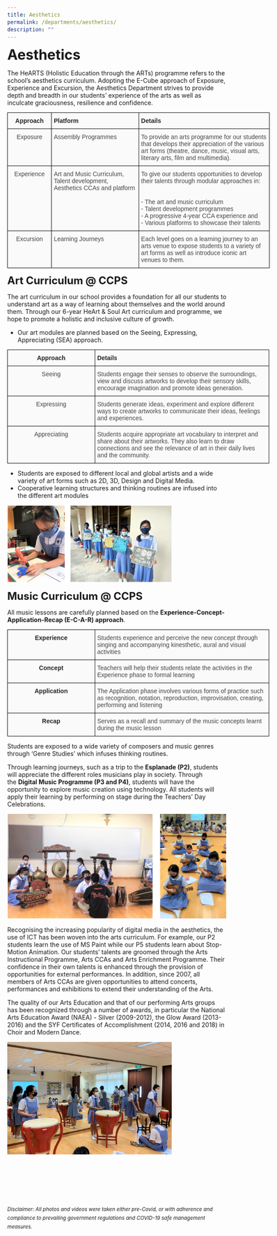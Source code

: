 ```yaml
---
title: Aesthetics
permalink: /departments/aesthetics/
description: ""
---
```

<b><font size=6>Aesthetics</font></b>

The HeARTS (Holistic Education through the ARTs) programme refers to the school’s aesthetics curriculum. Adopting the E-Cube approach of Exposure, Experience and Excursion, the Aesthetics Department strives to provide depth and breadth in our students’ experience of the arts as well as inculcate graciousness, resilience and confidence.

<table style="border-collapse:collapse;border-spacing:0;table-layout: fixed; width: 603px" class="tg">
<colgroup><col style="width: 101px">
<col style="width: 201px">
<col style="width: 301px">
</colgroup>
<thead>
<tr>
<th style="background-color:#FAFAFA;border-color:black;border-style:solid;border-width:1px;color:#252525;font-family:Arial, sans-serif;font-size:14px;font-weight:bold;overflow:hidden;padding:10px 5px;text-align:center;vertical-align:top;word-break:normal">
<span style="font-weight:bold;color:#252525">Approach</span>
</th>
<th style="background-color:#FAFAFA;border-color:black;border-style:solid;border-width:1px;color:#252525;font-family:Arial, sans-serif;font-size:14px;font-weight:bold;overflow:hidden;padding:10px 5px;text-align:left;vertical-align:top;word-break:normal">
<span style="font-weight:bold;color:#252525">Platform</span>
</th>
<th style="background-color:#FAFAFA;border-color:black;border-style:solid;border-width:1px;color:#252525;font-family:Arial, sans-serif;font-size:14px;font-weight:bold;overflow:hidden;padding:10px 5px;text-align:left;vertical-align:top;word-break:normal">
<span style="font-weight:bold;color:#252525">Details</span>
</th>
</tr>
</thead>
<tbody>
<tr>
<td style="background-color:#FAFAFA;border-color:black;border-style:solid;border-width:1px;color:#454545;font-family:Arial, sans-serif;font-size:14px;overflow:hidden;padding:10px 5px;text-align:center;vertical-align:top;word-break:normal">
<span style="color:#454545;background-color:#FAFAFA">Exposure</span>
</td>
<td style="background-color:#FAFAFA;border-color:black;border-style:solid;border-width:1px;color:#454545;font-family:Arial, sans-serif;font-size:14px;overflow:hidden;padding:10px 5px;text-align:left;vertical-align:top;word-break:normal">
<span style="color:#454545;background-color:#FAFAFA">Assembly Programmes</span></td>
<td style="background-color:#FAFAFA;border-color:black;border-style:solid;border-width:1px;color:#454545;font-family:Arial, sans-serif;font-size:14px;overflow:hidden;padding:10px 5px;text-align:left;vertical-align:top;word-break:normal">
<span style="color:#454545;background-color:#FAFAFA">To provide an arts programme for our students that develops their appreciation of the various art forms (theatre, dance, music, visual arts, literary arts, film and multimedia).</span>
</td>
</tr>
<tr>
<td style="background-color:#FAFAFA;border-color:black;border-style:solid;border-width:1px;color:#454545;font-family:Arial, sans-serif;font-size:14px;overflow:hidden;padding:10px 5px;text-align:center;vertical-align:top;word-break:normal">
<span style="color:#454545;background-color:#FAFAFA">Experience</span>
</td>
<td style="background-color:#FAFAFA;border-color:black;border-style:solid;border-width:1px;color:#454545;font-family:Arial, sans-serif;font-size:14px;overflow:hidden;padding:10px 5px;text-align:left;vertical-align:top;word-break:normal">
<span style="color:#454545;background-color:#FAFAFA">Art and Music Curriculum, Talent development, Aesthetics CCAs and platform</span>
</td>
<td style="background-color:#FAFAFA;border-color:black;border-style:solid;border-width:1px;color:#454545;font-family:Arial, sans-serif;font-size:14px;overflow:hidden;padding:10px 5px;text-align:left;vertical-align:top;word-break:normal">
<span style="color:#454545;background-color:#FAFAFA">To give our students opportunities to develop their talents through modular approaches in:</span>
<br>
<br>
<br>
- The art and music curriculum<br>
- Talent development programmes<br>
- A progressive 4-year CCA experience and<br>
- Various platforms to showcase their talents
</td>
</tr>
<tr>
<td style="background-color:#FAFAFA;border-color:black;border-style:solid;border-width:1px;color:#454545;font-family:Arial, sans-serif;font-size:14px;overflow:hidden;padding:10px 5px;text-align:center;vertical-align:top;word-break:normal">
<span style="color:#454545;background-color:#FAFAFA">Excursion</span>
</td>
<td style="background-color:#FAFAFA;border-color:black;border-style:solid;border-width:1px;color:#454545;font-family:Arial, sans-serif;font-size:14px;overflow:hidden;padding:10px 5px;text-align:left;vertical-align:top;word-break:normal">
<span style="color:#454545;background-color:#FAFAFA">Learning Journeys</span>
</td>
<td style="background-color:#FAFAFA;border-color:black;border-style:solid;border-width:1px;color:#454545;font-family:Arial, sans-serif;font-size:14px;overflow:hidden;padding:10px 5px;text-align:left;vertical-align:top;word-break:normal">
<span style="color:#454545;background-color:#FAFAFA">Each level goes on a learning journey to an arts venue to expose students to a variety of art forms as well as introduce iconic art venues to them.</span>
</td>
</tr>
</tbody></table>

**<font size=5>Art Curriculum @ CCPS</font>**
  
The art curriculum in our school provides a foundation for all our students to understand art as a way of learning about themselves and the world around them. Through our 6-year HeArt & Soul Art curriculum and programme, we hope to promote a holistic and inclusive culture of growth.  
  

*   Our art modules are planned based on the Seeing, Expressing, Appreciating (SEA) approach.

<table style="border-collapse:collapse;border-spacing:0;table-layout: fixed; width: 602px" class="tg"><colgroup><col style="width: 201px"><col style="width: 401px"></colgroup><thead><tr><th style="background-color:#FAFAFA;border-color:black;border-style:solid;border-width:1px;color:#252525;font-family:Arial, sans-serif;font-size:14px;font-weight:bold;overflow:hidden;padding:10px 5px;text-align:center;vertical-align:top;word-break:normal"><span style="font-weight:bold;color:#252525">Approach</span></th><th style="background-color:#FAFAFA;border-color:black;border-style:solid;border-width:1px;color:#252525;font-family:Arial, sans-serif;font-size:14px;font-weight:bold;overflow:hidden;padding:10px 5px;text-align:left;vertical-align:top;word-break:normal"><span style="font-weight:bold;color:#252525">Details</span></th></tr></thead><tbody><tr><td style="background-color:#FAFAFA;border-color:black;border-style:solid;border-width:1px;color:#454545;font-family:Arial, sans-serif;font-size:14px;overflow:hidden;padding:10px 5px;text-align:center;vertical-align:top;word-break:normal"><span style="color:#454545;background-color:#FAFAFA">Seeing</span></td><td style="background-color:#FAFAFA;border-color:black;border-style:solid;border-width:1px;color:#454545;font-family:Arial, sans-serif;font-size:14px;overflow:hidden;padding:10px 5px;text-align:left;vertical-align:top;word-break:normal"><span style="color:#454545;background-color:#FAFAFA">Students engage their senses to observe the surroundings, view and discuss artworks to develop their sensory skills, encourage imagination and promote ideas generation.</span></td></tr><tr><td style="background-color:#FAFAFA;border-color:black;border-style:solid;border-width:1px;color:#454545;font-family:Arial, sans-serif;font-size:14px;overflow:hidden;padding:10px 5px;text-align:center;vertical-align:top;word-break:normal"><span style="color:#454545;background-color:#FAFAFA">Expressing</span></td><td style="background-color:#FAFAFA;border-color:black;border-style:solid;border-width:1px;color:#454545;font-family:Arial, sans-serif;font-size:14px;overflow:hidden;padding:10px 5px;text-align:left;vertical-align:top;word-break:normal"><span style="color:#454545;background-color:#FAFAFA">Students generate ideas, experiment and explore different ways to create artworks to communicate their ideas, feelings and experiences.</span></td></tr><tr><td style="background-color:#FAFAFA;border-color:black;border-style:solid;border-width:1px;color:#454545;font-family:Arial, sans-serif;font-size:14px;overflow:hidden;padding:10px 5px;text-align:center;vertical-align:top;word-break:normal"><span style="color:#454545;background-color:#FAFAFA">Appreciating</span></td><td style="background-color:#FAFAFA;border-color:black;border-style:solid;border-width:1px;color:#454545;font-family:Arial, sans-serif;font-size:14px;overflow:hidden;padding:10px 5px;text-align:left;vertical-align:top;word-break:normal"><span style="color:#454545;background-color:#FAFAFA">Students acquire appropriate art vocabulary to interpret and share about their artworks. They also learn to draw connections and see the relevance of art in their daily lives and the community.</span></td></tr></tbody></table>


*   Students are exposed to different local and global artists and a wide variety of art forms such as 2D, 3D, Design and Digital Media.
*   Cooperative learning structures and thinking routines are infused into the different art modules


<img src="/images/Departments/Aesthetics%201.png"  
     style="width:75%">


**<font size=5>Music Curriculum @ CCPS</font>**


  
All music lessons are carefully planned based on the **Experience-Concept-Application-Recap (E-C-A-R) approach**.


<table style="border-collapse:collapse;border-spacing:0;table-layout: fixed; width: 602px" class="tg"><colgroup><col style="width: 201px"><col style="width: 401px"></colgroup><thead><tr><th style="background-color:#FAFAFA;border-color:black;border-style:solid;border-width:1px;color:#252525;font-family:Arial, sans-serif;font-size:14px;font-weight:bold;overflow:hidden;padding:10px 5px;text-align:center;vertical-align:top;word-break:normal"><span style="font-weight:bold;color:#252525">Experience</span></th><th style="background-color:#FAFAFA;border-color:black;border-style:solid;border-width:1px;color:#454545;font-family:Arial, sans-serif;font-size:14px;font-weight:normal;overflow:hidden;padding:10px 5px;text-align:left;vertical-align:top;word-break:normal"><span style="color:#454545;background-color:#FAFAFA">Students experience and perceive the new concept through singing and accompanying kinesthetic, aural and visual activities</span></th></tr></thead><tbody><tr><td style="background-color:#FAFAFA;border-color:black;border-style:solid;border-width:1px;color:#252525;font-family:Arial, sans-serif;font-size:14px;font-weight:bold;overflow:hidden;padding:10px 5px;text-align:center;vertical-align:top;word-break:normal"><span style="font-weight:bold;color:#252525">Concept</span></td><td style="background-color:#FAFAFA;border-color:black;border-style:solid;border-width:1px;color:#454545;font-family:Arial, sans-serif;font-size:14px;overflow:hidden;padding:10px 5px;text-align:left;vertical-align:top;word-break:normal"><span style="color:#454545;background-color:#FAFAFA">Teachers will help their students relate the activities in the Experience phase to formal learning</span></td></tr><tr><td style="background-color:#FAFAFA;border-color:black;border-style:solid;border-width:1px;color:#252525;font-family:Arial, sans-serif;font-size:14px;font-weight:bold;overflow:hidden;padding:10px 5px;text-align:center;vertical-align:top;word-break:normal"><span style="font-weight:bold;color:#252525">Application</span></td><td style="background-color:#FAFAFA;border-color:black;border-style:solid;border-width:1px;color:#454545;font-family:Arial, sans-serif;font-size:14px;overflow:hidden;padding:10px 5px;text-align:left;vertical-align:top;word-break:normal"><span style="color:#454545;background-color:#FAFAFA">The Application phase involves various forms of practice such as recognition, notation, reproduction, improvisation, creating, performing and listening</span></td></tr><tr><td style="background-color:#FAFAFA;border-color:black;border-style:solid;border-width:1px;color:#252525;font-family:Arial, sans-serif;font-size:14px;font-weight:bold;overflow:hidden;padding:10px 5px;text-align:center;vertical-align:top;word-break:normal"><span style="font-weight:bold;color:#252525">Recap</span></td><td style="background-color:#FAFAFA;border-color:black;border-style:solid;border-width:1px;color:#454545;font-family:Arial, sans-serif;font-size:14px;overflow:hidden;padding:10px 5px;text-align:left;vertical-align:top;word-break:normal"><span style="color:#454545;background-color:#FAFAFA">Serves as a recall and summary of the music concepts learnt during the music lesson</span></td></tr></tbody></table>


Students are exposed to a wide variety of composers and music genres through ‘Genre Studies’ which infuses thinking routines.  
  
Through learning journeys, such as a trip to the **Esplanade (P2)**, students will appreciate the different roles musicians play in society. Through the **Digital Music Programme (P3 and P4)**, students will have the opportunity to explore music creation using technology. All students will apply their learning by performing on stage during the Teachers’ Day Celebrations.


![](/images/Departments/Aesthetics%202.png)

Recognising the increasing popularity of digital media in the aesthetics, the use of ICT has been woven into the arts curriculum. For example, our P2 students learn the use of MS Paint while our P5 students learn about Stop-Motion Animation. Our students’ talents are groomed through the Arts Instructional Programme, Arts CCAs and Arts Enrichment Programme. Their confidence in their own talents is enhanced through the provision of opportunities for external performances. In addition, since 2007, all members of Arts CCAs are given opportunities to attend concerts, performances and exhibitions to extend their understanding of the Arts.  
  
  
The quality of our Arts Education and that of our performing Arts groups has been recognized through a number of awards, in particular the National Arts Education Award (NAEA) - Silver (2009-2012), the Glow Award (2013-2016) and the SYF Certificates of Accomplishment (2014, 2016 and 2018) in Choir and Modern Dance.



<img src="/images/Departments/Aesthetics%203.jpg"  
     style="width:75%">


<br><br><br><br><br><br>
<sup>_Disclaimer: All photos and videos were taken either pre-Covid, or with adherence and compliance to prevailing government regulations and COVID-19 safe management measures._</sup>